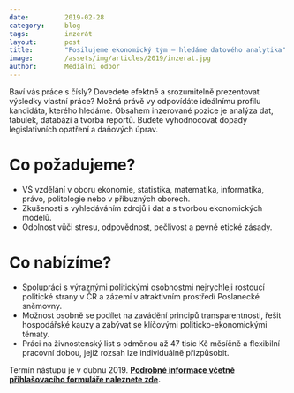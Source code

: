 ```yaml
---
date:         2019-02-28
category:     blog
tags:         inzerát
layout:       post
title:        "Posilujeme ekonomický tým – hledáme datového analytika"
image:        /assets/img/articles/2019/inzerat.jpg 
author:       Mediální odbor
---
```


Baví vás práce s čísly? Dovedete efektně a srozumitelně prezentovat výsledky vlastní práce? Možná právě vy odpovídáte ideálnímu profilu kandidáta, kterého hledáme. Obsahem inzerované pozice je analýza dat, tabulek, databází a tvorba reportů. Budete vyhodnocovat dopady legislativních opatření a daňových úprav. 

# Co požadujeme?
* VŠ vzdělání v oboru ekonomie, statistika, matematika, informatika, právo, politologie nebo v příbuzných oborech.
* Zkušenosti s vyhledáváním zdrojů i dat a s tvorbou ekonomických modelů.
* Odolnost vůči stresu, odpovědnost, pečlivost a pevné etické zásady.

# Co nabízíme?
* Spolupráci s výraznými politickými osobnostmi nejrychleji rostoucí politické strany v ČR a zázemí v atraktivním prostředí Poslanecké sněmovny.
* Možnost osobně se podílet na zavádění principů transparentnosti, řešit hospodářské kauzy a zabývat se klíčovými politicko-ekonomickými tématy.
*	Práci na živnostenský list s odměnou až 47 tisíc Kč měsíčně a flexibilní pracovní dobou, jejíž rozsah lze individuálně přizpůsobit.

Termín nástupu je v dubnu 2019.
**[Podrobné informace včetně přihlašovacího formuláře naleznete zde](http://www.lmcg2.com/pd/1358937332/?rps=202).**
